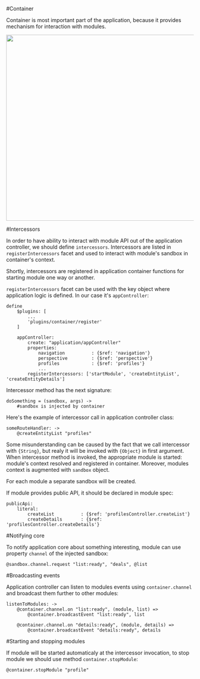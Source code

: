 #Container

Container is most important part of the application, because it provides mechanism for interaction with modules.

<div class="scheme"><a href="https://www.lucidchart.com/publicSegments/view/ad72fe85-195b-4cf4-bb5a-9d4612c7dba4/image.png" target="blank"><img src="https://www.lucidchart.com/publicSegments/view/ad72fe85-195b-4cf4-bb5a-9d4612c7dba4/image.png" width="550" height="500"/><a>

#Intercessors

In order to have ability to interact with module API out of the application controller, we should define `intercessors`.
Intercessors are listed in `registerIntercessors` facet and used to interact with module's sandbox in container's context.

Shortly, intercessors are registered in application container functions for starting module one way or another.

`registerIntercessors` facet can be used with the key object where application logic is defined. In our case it's `appController`:

```
define
    $plugins: [
        ...
        'plugins/container/register'
    ]

    appController:
        create: "application/appController"
        properties:
            navigation          : {$ref: 'navigation'}
            perspective         : {$ref: 'perspective'}
            profiles            : {$ref: 'profiles'}
            ...
        registerIntercessors: ['startModule', 'createEntityList', 'createEntityDetails']
```

Intercessor method has the next signature:
```
doSomething = (sandbox, args) ->
    #sandbox is injected by container 
```

Here's the example of intercessor call in application controller class:
```
someRouteHandler: ->
    @createEntityList "profiles"
```

Some misunderstanding can be caused by the fact that we call intercessor with `{String}`, but realy it will be invoked with `{Object}` in first argument. When intercessor method is invoked, the appropriate module is started: module's context resolved and registered in container. Moreover, modules context is augmented with `sandbox` object.

For each module a separate sandbox will be created.

If module provides public API, it should be declared in module spec:
```
publicApi:
    literal:
        createList          : {$ref: 'profilesController.createList'}
        createDetails       : {$ref: 'profilesController.createDetails'}
```

#Notifying core

To notify application core about something interesting, module can use property `channel` of the injected sandbox:

```
@sandbox.channel.request "list:ready", "deals", @list
```

#Broadcasting events

Application controller can listen to modules events using `container.channel` and broadcast them further to other modules:
```
listenToModules: ->
    @container.channel.on "list:ready", (module, list) =>
        @container.broadcastEvent "list:ready", list

    @container.channel.on "details:ready", (module, details) =>
        @container.broadcastEvent "details:ready", details
```

#Starting and stopping modules

If module will be started automaticaly at the intercessor invocation, to stop module we should use method `container.stopModule`:

```
@container.stopModule "profile"
```
